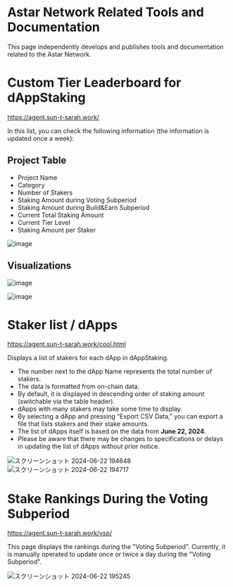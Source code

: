 # Astar Network Related Tools and Documentation

This page independently develops and publishes tools and documentation related to the Astar Network.

Custom Tier Leaderboard for dAppStaking
=============

https://agent.sun-t-sarah.work/

In this list, you can check the following information (the information is updated once a week):

## Project Table
- Project Name
- Category
- Number of Stakers
- Staking Amount during Voting Subperiod
- Staking Amount during Build&Earn Subperiod
- Current Total Staking Amount
- Current Tier Level
- Staking Amount per Staker

![image](https://github.com/tksarah/bc/assets/11060137/fd59ec2b-4824-4d04-b8d3-6de180dbf574)


## Visualizations

![image](https://github.com/tksarah/bc/assets/11060137/767c075b-06e3-45ed-885d-40842f880edd)

![image](https://github.com/tksarah/bc/assets/11060137/0f50e0e3-8903-43d7-a0a5-53afb3d52733)

Staker list / dApps
=============

https://agent.sun-t-sarah.work/cool.html

Displays a list of stakers for each dApp in dAppStaking.

- The number next to the dApp Name represents the total number of stakers.
- The data is formatted from on-chain data.
- By default, it is displayed in descending order of staking amount (switchable via the table header).
- dApps with many stakers may take some time to display.
- By selecting a dApp and pressing “Export CSV Data,” you can export a file that lists stakers and their stake amounts.
- The list of dApps itself is based on the data from **June 22, 2024**.
- Please be aware that there may be changes to specifications or delays in updating the list of dApps without prior notice.

![スクリーンショット 2024-06-22 194648](https://github.com/tksarah/bc/assets/11060137/511fd8eb-0348-4864-a8f7-18c3606d0ed1)
![スクリーンショット 2024-06-22 194717](https://github.com/tksarah/bc/assets/11060137/b31664ef-51b6-4859-bb5d-92076ecca45b)

Stake Rankings During the Voting Subperiod
=============

https://agent.sun-t-sarah.work/vsp/

This page displays the rankings during the "Voting Subperiod". 
Currently, it is manually operated to update once or twice a day during the "Voting Subperiod".

![スクリーンショット 2024-06-22 195245](https://github.com/tksarah/bc/assets/11060137/10273c1f-564d-4b50-bec7-3cf15823bdec)


